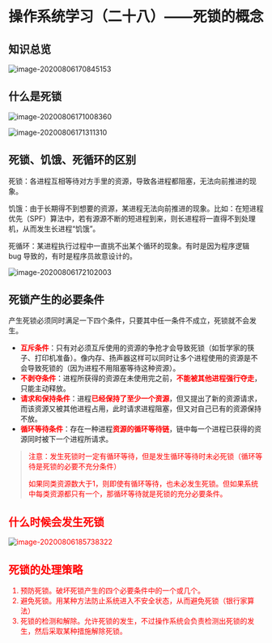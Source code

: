 # 操作系统学习（二十八）——死锁的概念

## 知识总览

![image-20200806170845153](F:\笔记\操作系统\assets\操作系统学习（二十八）.png)

## 什么是死锁

![image-20200806171008360](F:\笔记\操作系统\assets\操作系统学习（二十八）-2.png)

![image-20200806171311310](F:\笔记\操作系统\assets\操作系统学习（二十八）-3.png)

## 死锁、饥饿、死循环的区别

死锁：各进程互相等待对方手里的资源，导致各进程都阻塞，无法向前推进的现象。

饥饿：由于长期得不到想要的资源，某进程无法向前推进的现象。比如：在短进程优先（SPF）算法中，若有源源不断的短进程到来，则长进程将一直得不到处理机，从而发生长进程“饥饿”。

死循环：某进程执行过程中一直挑不出某个循环的现象。有时是因为程序逻辑 bug 导致的，有时是程序员故意设计的。

![image-20200806172102003](F:\笔记\操作系统\assets\操作系统学习（二十八）-4.png)

## 死锁产生的必要条件

产生死锁必须同时满足一下四个条件，只要其中任一条件不成立，死锁就不会发生。

* <font color="red">**互斥条件**</font>：只有对必须互斥使用的资源的争抢才会导致死锁（如哲学家的筷子、打印机准备）。像内存、扬声器这样可以同时让多个进程使用的资源是不会导致死锁的（因为进程不用阻塞等待这种资源）。
* <font color="red">**不剥夺条件**</font>：进程所获得的资源在未使用完之前，<font color="red">**不能被其他进程强行夺走**</font>，只能主动释放。
* <font color="red">**请求和保持条件**</font>：进程<font color="red">**已经保持了至少一个资源**</font>，但又提出了新的资源请求，而该资源又被其他进程占用，此时请求进程阻塞，但又对自己已有的资源保持不放。
* <font color="red">**循环等待条件**</font>：存在一种进程<font color="red">**资源的循环等待链**</font>，链中每一个进程已获得的资源同时被下一个进程所请求。

> <font color="red">注意：发生死锁时一定有循环等待，但是发生循环等待时未必死锁（循环等待是死锁的必要不充分条件）
>
> 如果同类资源数大于1，则即使有循环等待，也未必发生死锁。但如果系统中每类资源都只有一个，那循环等待就是死锁的充分必要条件。

## 什么时候会发生死锁

![image-20200806185738322](F:\笔记\操作系统\assets\操作系统学习（二十八）-5.png)

## 死锁的处理策略

1. 预防死锁。破坏死锁产生的四个必要条件中的一个或几个。
2. 避免死锁。用某种方法防止系统进入不安全状态，从而避免死锁（银行家算法）
3. 死锁的检测和解除。允许死锁的发生，不过操作系统会负责检测出死锁的发生，然后采取某种措施解除死锁。